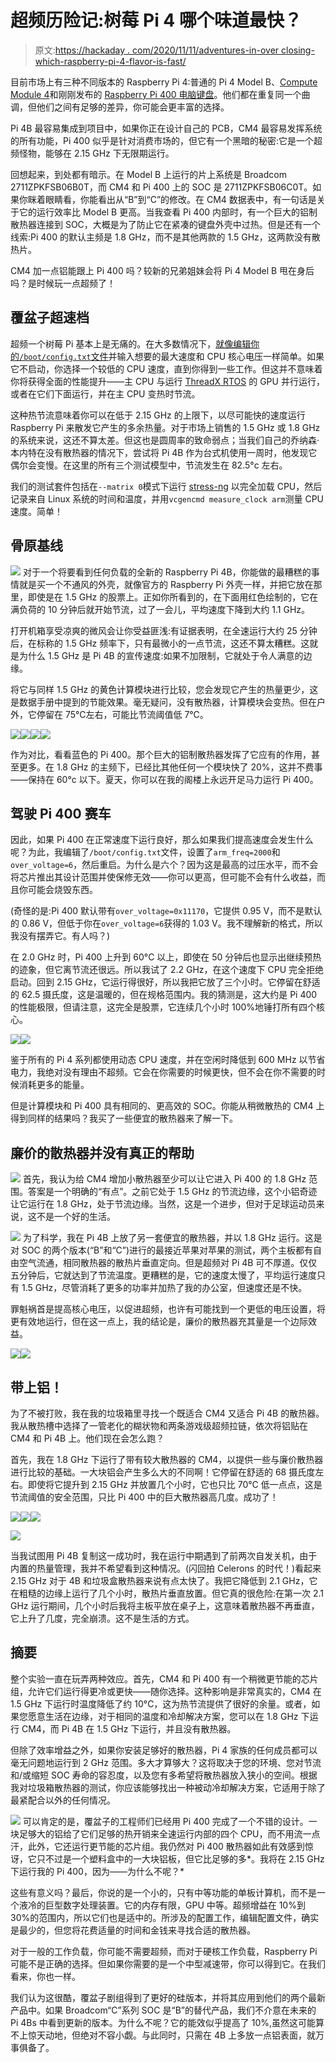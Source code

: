 # 超频历险记:树莓 Pi 4 哪个味道最快？

> 原文:[https://hackaday . com/2020/11/11/adventures-in-over closing-which-raspberry-pi-4-flavor-is-fast/](https://hackaday.com/2020/11/11/adventures-in-overclocking-which-raspberry-pi-4-flavor-is-fastest/)

目前市场上有三种不同版本的 Raspberry Pi 4:普通的 Pi 4 Model B、[Compute Module 4](https://hackaday.com/2020/10/19/new-raspberry-pi-4-compute-module-so-long-so-dimm-hello-pcie/)和刚刚发布的 [Raspberry Pi 400 电脑键盘](https://hackaday.com/2020/11/02/new-raspberry-pi-400-is-a-computer-in-a-keyboard-for-70/)。他们都在重复同一个曲调，但他们之间有足够的差异，你可能会更丰富的选择。

Pi 4B 最容易集成到项目中，如果你正在设计自己的 PCB，CM4 最容易发挥系统的所有功能，Pi 400 似乎是针对消费市场的，但它有一个黑暗的秘密:它是一个超频怪物，能够在 2.15 GHz 下无限期运行。

回想起来，到处都有暗示。在 Model B 上运行的片上系统是 Broadcom 2711ZPKFSB06B0T，而 CM4 和 Pi 400 上的 SOC 是 2711ZPKFSB06C0T。如果你眯着眼睛看，你能看出从“B”到“C”的修改。在 CM4 数据表中，有一句话是关于它的运行效率比 Model B 更高。当我查看 Pi 400 内部时，有一个巨大的铝制散热器连接到 SOC，大概是为了防止它在紧凑的键盘外壳中过热。但是还有一个线索:Pi 400 的默认主频是 1.8 GHz，而不是其他两款的 1.5 GHz，这两款没有散热片。

CM4 加一点铝能跟上 Pi 400 吗？较新的兄弟姐妹会将 Pi 4 Model B 甩在身后吗？是时候玩一点超频了！

## 覆盆子超速档

超频一个树莓 Pi 基本上是无痛的。在大多数情况下，[就像编辑你的`/boot/config.txt`文件](https://www.raspberrypi.org/documentation/configuration/config-txt/overclocking.md)并输入想要的最大速度和 CPU 核心电压一样简单。如果它不启动，你选择一个较低的 CPU 速度，直到你得到一些工作。但这并不意味着你将获得全面的性能提升——主 CPU 与运行 [ThreadX RTOS](https://en.wikipedia.org/wiki/ThreadX) 的 GPU 并行运行，或者在它们下面运行，并在主 CPU 变热时节流。

这种热节流意味着你可以在低于 2.15 GHz 的上限下，以尽可能快的速度运行 Raspberry Pi 来散发它产生的多余热量。对于市场上销售的 1.5 GHz 或 1.8 GHz 的系统来说，这还不算太差。但这也是圆周率的致命弱点；当我们自己的乔纳森·本内特在没有散热器的情况下，尝试将 Pi 4B 作为台式机使用一周时，他发现它偶尔会变慢。在这里的所有三个测试模型中，节流发生在 82.5°c 左右。

我们的测试套件包括在`--matrix 0`模式下运行 [stress-ng](https://wiki.ubuntu.com/Kernel/Reference/stress-ng) 以完全加载 CPU，然后记录来自 Linux 系统的时间和温度，并用`vcgencmd measure_clock arm`测量 CPU 速度。简单！

## 骨原基线

[![](../Images/99369a496144398d3ad24093a8416374.png)](https://hackaday.com/wp-content/uploads/2020/11/DSCF2023.jpg) 对于一个将要看到任何负载的全新的 Raspberry Pi 4B，你能做的最糟糕的事情就是买一个不通风的外壳，就像官方的 Raspberry Pi 外壳一样，并把它放在那里，即使是在 1.5 GHz 的股票上。正如你所看到的，在下面用红色绘制的，它在满负荷的 10 分钟后就开始节流，过了一会儿，平均速度下降到大约 1.1 GHz。

打开机箱享受凉爽的微风会让你受益匪浅:有证据表明，在全速运行大约 25 分钟后，在标称的 1.5 GHz 频率下，只有最微小的一点节流，这还不算太糟糕。这就是为什么 1.5 GHz 是 Pi 4B 的宣传速度:如果不加限制，它就处于令人满意的边缘。

将它与同样 1.5 GHz 的黄色计算模块进行比较，您会发现它产生的热量更少，这是数据手册中提到的节能效果。毫无疑问，没有散热器，计算模块会变热。但在户外，它停留在 75℃左右，可能比节流阈值低 7℃。

[![](../Images/fcccc80cda00200456062fde565a7c6d.png)](https://hackaday.com/pi_4_model_b_stock_1-5_ghz_case_closed/)[![](../Images/5a8e9ec127114aabf6f5272922eb2e3b.png)](https://hackaday.com/pi_4_model_b_stock_1-5_ghz_case_open/)[![](../Images/593928c6dbcdce3171382e65b6a880ec.png)](https://hackaday.com/pi_compute_module_stock_1-5_ghz/)[![](../Images/5b843018f3f35ccca85ee845d9672aac.png)](https://hackaday.com/pi_400_stock_1-8_ghz/)

作为对比，看看蓝色的 Pi 400。那个巨大的铝制散热器发挥了它应有的作用，甚至更多。在 1.8 GHz 的主频下，已经比其他任何一个模块快了 20%，这并不费事——保持在 60°c 以下。夏天，你可以在我的阁楼上永远开足马力运行 Pi 400。

## 驾驶 Pi 400 赛车

因此，如果 Pi 400 在正常速度下运行良好，那么如果我们提高速度会发生什么呢？为此，我编辑了`/boot/config.txt`文件，设置了`arm_freq=2000`和`over_voltage=6`，然后重启。为什么是六个？因为这是最高的过压水平，而不会将芯片推出其设计范围并使保修无效——你可以更高，但可能不会有什么收益，而且你可能会烧毁东西。

(奇怪的是:Pi 400 默认带有`over_voltage=0x11170`，它提供 0.95 V，而不是默认的 0.86 V，但低于你在`over_voltage=6`获得的 1.03 V。我不理解新的格式，所以我没有摆弄它。有人吗？)

在 2.0 GHz 时，Pi 400 上升到 60°C 以上，即使在 50 分钟后也显示出继续预热的迹象，但它离节流还很远。所以我试了 2.2 GHz，在这个速度下 CPU 完全拒绝启动。回到 2.15 GHz，它运行得很好，所以我把它放了三个小时。它停留在舒适的 62.5 摄氏度，这是温暖的，但在规格范围内。我的猜测是，这大约是 Pi 400 的性能极限，但请注意，这完全是股票，它连续几个小时 100%地锤打所有四个核心。

[![](../Images/b2b5b455f22befa034a80d2e9999ee00.png)](https://hackaday.com/pi_400_overclock_2-0_ghz/)[![](../Images/5126b7d6e48df147aa36f8b6454759a8.png)](https://hackaday.com/pi_400_overclock_2-15_ghz/)

鉴于所有的 Pi 4 系列都使用动态 CPU 速度，并在空闲时降低到 600 MHz 以节省电力，我绝对没有理由不超频。它会在你需要的时候更快，但不会在你不需要的时候消耗更多的能量。

但是计算模块和 Pi 400 具有相同的、更高效的 SOC。你能从稍微散热的 CM4 上得到同样的结果吗？我买了一些便宜的散热器来了解一下。

## 廉价的散热器并没有真正的帮助

[![](../Images/51fb245de41a97edc4ca9ff0ff5d86e8.png)](https://hackaday.com/wp-content/uploads/2020/11/DSCF2028.jpg) 首先，我认为给 CM4 增加小散热器至少可以让它进入 Pi 400 的 1.8 GHz 范围。答案是一个明确的“有点”。之前它处于 1.5 GHz 的节流边缘，这个小铝奇迹让它运行在 1.8 GHz，处于节流边缘。当然，这是一个进步，但对于足球运动员来说，这不是一个好的生活。

[![](../Images/e3eb09f8e1c64bcc29aa5bd573677c7b.png)](https://hackaday.com/wp-content/uploads/2020/11/DSCF2025.jpg) 为了科学，我在 Pi 4B 上放了另一套便宜的散热器，并以 1.8 GHz 运行。这是对 SOC 的两个版本(“B”和“C”)进行的最接近苹果对苹果的测试，两个主板都有自由空气流通，相同散热器的散热片垂直定向。但是超频对 Pi 4B 可不厚道。仅仅五分钟后，它就达到了节流温度。更糟糕的是，它的速度太慢了，平均运行速度只有 1.5 GHz，尽管消耗了更多的功率并加热了我的办公室，但速度还是不快。

罪魁祸首是提高核心电压，以促进超频，也许有可能找到一个更低的电压设置，将更有效地运行，但在这一点上，我的结论是，廉价的散热器充其量是一个边际效益。

[![](../Images/5e6a571edaed5b2a5fe37c00ec5afcc2.png)](https://hackaday.com/pi_compute_module_overclock_1-8_ghz_cheesy_heatsink/)[![](../Images/ab645917549a5442093350874847f8b3.png)](https://hackaday.com/pi_4_model_b_overclock_1-8_ghz_cheesy_heatsink/)

## 带上铝！

为了不被打败，我在我的垃圾箱里寻找一个既适合 CM4 又适合 Pi 4B 的散热器。我从散热槽中选择了一管老化的糊状物和两条游戏级超频拉链，依次将铝贴在 CM4 和 Pi 4B 上。他们现在会怎么跑？

首先，我在 1.8 GHz 下运行了带有较大散热器的 CM4，以提供一些与廉价散热器进行比较的基础。一大块铝会产生多么大的不同啊！它停留在舒适的 68 摄氏度左右。即使将它提升到 2.15 GHz 并放置几个小时，它也只比 70°C 低一点点，这是节流阈值的安全范围，只比 Pi 400 中的巨大散热器高几度。成功了！

[![](../Images/9ede35825f4f713008fca461c4b233bc.png)](https://hackaday.com/pi_compute_module_overclock_1-8_ghz_junkbox_heatsink/)[![](../Images/d7c9f3de75e56ea8719193d17f0149f1.png)](https://hackaday.com/pi_compute_module_overclock_2-15_ghz_junkbox_heatsink/)[![](../Images/e0b187ef4402b1daf4b9ec93dcea8cc4.png)](https://hackaday.com/pi_4_model_b_overclock_2-1_ghz_junkbox_heatsink/)

![](../Images/1ad824777e89a993788c01c5e2b1807d.png)

当我试图用 Pi 4B 复制这一成功时，我在运行中期遇到了前两次自发关机，由于内置的热量管理，我并不希望看到这种情况。(闪回拍 Celerons 的时代！)看起来 2.15 GHz 对于 4B 和垃圾盒散热器来说有点太快了。我把它降低到 2.1 GHz，它在粗糙的边缘上运行了几个小时，散热片垂直放置。但它真的很危险:在第一次 2.1 GHz 运行期间，几个小时后我将主板平放在桌子上，这意味着散热器不再垂直，它上升了几度，完全崩溃。这不是生活的方式。

## 摘要

整个实验一直在玩弄两种效应。首先，CM4 和 Pi 400 有一个稍微更节能的芯片组，允许它们运行得更冷或更快——随你选择。这种影响是非常真实的，CM4 在 1.5 GHz 下运行时温度降低了约 10°C，这为热节流提供了很好的余量。或者，如果您愿意生活在边缘，对于相同的温度和冷却解决方案，您可以在 1.8 GHz 下运行 CM4，而 Pi 4B 在 1.5 GHz 下运行，并且没有散热器。

但除了效率增益之外，如果你安装足够好的散热器，Pi 4 家族的任何成员都可以毫无问题地运行到 2 GHz 范围。多大才算够大？这将取决于您的环境、您对节流和/或缩短 SOC 寿命的容忍度，以及您有多希望将散热器放入狭小的空间。根据我对垃圾箱散热器的测试，你应该能够找出一种被动冷却解决方案，它适用于除了最紧配合以外的任何情况。

[![](../Images/e0fb86ffa314947220e33131bc9449b0.png)](https://hackaday.com/wp-content/uploads/2020/11/DSCF2029_bright_thumbnail.png) 可以肯定的是，覆盆子的工程师们已经用 Pi 400 完成了一个不错的设计。一块足够大的铝给了它们足够的热开销来全速运行内部的四个 CPU，而不用流一点汗，此外，它还运行更节能的芯片组。我仍然对 Pi 400 散热器如此有效感到惊讶，它只不过是一个塑料盒中的一大块铝板，但它比足够的多*。我将在 2.15 GHz 下运行我的 Pi 400，因为——为什么不呢？*

这些有意义吗？最后，你说的是一个小的，只有中等功能的单板计算机，而不是一个液冷的巨型数字处理装置。它的内存有限，GPU 中等。超频增益在 10%到 30%的范围内，所以它们也是适中的。所涉及的配置工作，编辑配置文件，确实是最少的，但您将花费适量的时间和金钱来寻找合适的散热器。

对于一般的工作负载，你可能不需要超频，而对于硬核工作负载，Raspberry Pi 可能不是正确的选择。但如果你需要的是一个中型减速带，你可以得到它。在我们看来，你也一样。

我们认为这很酷，覆盆子剧组得到了更好的硅版本，并将其应用到他们的两个最新产品中。如果 Broadcom“C”系列 SOC 是“B”的替代产品，我们不介意在未来的 Pi 4Bs 中看到更新的版本。为什么不呢？它的能效似乎提高了 10%,虽然这可能算不上惊天动地，但绝对不容小觑。与此同时，只需在 4B 上多放一点铝表面，就万事俱备了。